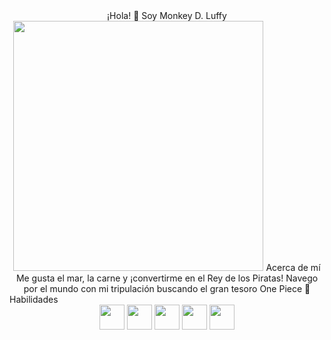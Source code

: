 <div align="center">
¡Hola! 👋 Soy Monkey D. Luffy
<img src="https://i.pinimg.com/originals/e4/26/e6/e426e6fd1b693fb9d5486a275ba3ef00.gif" width="400"/>
Acerca de mí
Me gusta el mar, la carne y ¡convertirme en el Rey de los Piratas! Navego por el mundo con mi tripulación buscando el gran tesoro One Piece 🌊

</div>
Habilidades
<div align="center"> <img src="https://i.imgur.com/FEplhTh.gif" height="40"/> <img src="https://i.imgur.com/7VbMCcG.gif" height="40"/> <img src="https://i.imgur.com/hgrdPvO.gif" height="40"/> <img src="https://i.imgur.com/l2LIgoA.gif" height="40"/> <img src="https://i.imgur.com/A8Ny4fq.gif" height="40"/> </div>
